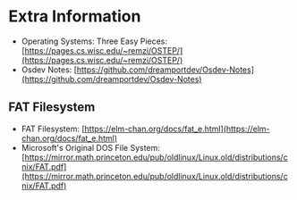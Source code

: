# Extra Information

- Operating Systems: Three Easy Pieces:
[https://pages.cs.wisc.edu/~remzi/OSTEP/](https://pages.cs.wisc.edu/~remzi/OSTEP/)
- Osdev Notes:
[https://github.com/dreamportdev/Osdev-Notes](https://github.com/dreamportdev/Osdev-Notes)

## FAT Filesystem
- FAT Filesystem:
[https://elm-chan.org/docs/fat_e.html](https://elm-chan.org/docs/fat_e.html)
- Microsoft's Original DOS File System:
[https://mirror.math.princeton.edu/pub/oldlinux/Linux.old/distributions/cnix/FAT.pdf](https://mirror.math.princeton.edu/pub/oldlinux/Linux.old/distributions/cnix/FAT.pdf)
